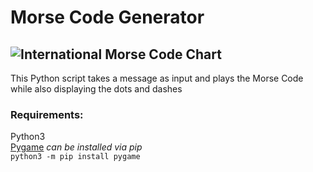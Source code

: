 # Morse Code Generator<br/>

![International Morse Code Chart](https://upload.wikimedia.org/wikipedia/commons/thumb/b/b5/International_Morse_Code.svg/1200px-International_Morse_Code.svg.png)
---
This Python script takes a message as input and plays the Morse Code while also displaying the dots and dashes
### Requirements:
Python3<br/>
[Pygame](https://www.pygame.org/docs/) *can be installed via pip*<br/>
```python3 -m pip install pygame```

